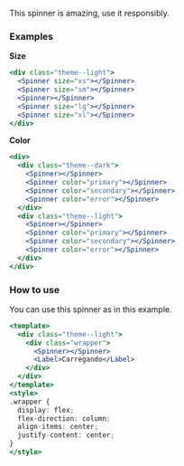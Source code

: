 This spinner is amazing, use it responsibly.

### Examples

<strong>Size</strong>

```jsx
<div class="theme--light">
  <Spinner size="xs"></Spinner>
  <Spinner size="sm"></Spinner>
  <Spinner></Spinner>
  <Spinner size="lg"></Spinner>
  <Spinner size="xl"></Spinner>
</div>
```

<strong>Color</strong>

```jsx
<div>
  <div class="theme--dark">
    <Spinner></Spinner>
    <Spinner color="primary"></Spinner>
    <Spinner color="secondary"></Spinner>
    <Spinner color="error"></Spinner>
  </div>
  <div class="theme--light">
    <Spinner></Spinner>
    <Spinner color="primary"></Spinner>
    <Spinner color="secondary"></Spinner>
    <Spinner color="error"></Spinner>
  </div>
</div>
```

### How to use

You can use this spinner as in this example.

```jsx
<template>
  <div class="theme--light">
    <div class="wrapper">
      <Spinner></Spinner>
      <Label>Carregando</Label>
    </div>
  </div>
</template>
<style>
.wrapper {
  display: flex;
  flex-direction: column;
  align-items: center;
  justify-content: center;
}
</style>
```
